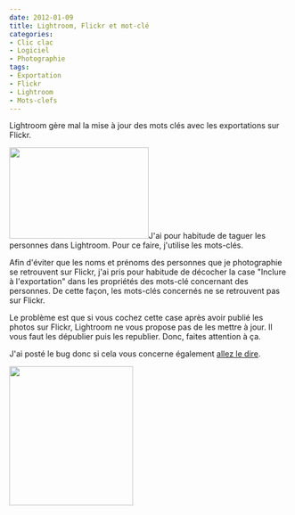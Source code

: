 ```yaml
---
date: 2012-01-09
title: Lightroom, Flickr et mot-clé
categories:
- Clic clac
- Logiciel
- Photographie
tags:
- Exportation
- Flickr
- Lightroom
- Mots-clefs
---
```

Lightroom gère mal la mise à jour des mots clés avec les exportations sur Flickr.

<!--more-->

<a href="https://dlgjp9x71cipk.cloudfront.net/2012/01/Modifier-létiquette-de-mot-clé1.png"><img class="alignright size-medium wp-image-4979" title="Modifier l'étiquette de mot-clé" src="https://dlgjp9x71cipk.cloudfront.net/2012/01/Modifier-létiquette-de-mot-clé1-250x164.png" alt="" width="250" height="164" /></a>J'ai pour habitude de taguer les personnes dans Lightroom. Pour ce faire, j'utilise les mots-clés.

Afin d'éviter que les noms et prénoms des personnes que je photographie se retrouvent sur Flickr, j'ai pris pour habitude de décocher la case "Inclure à l'exportation" dans les propriétés des mots-clé concernant des personnes.
De cette façon, les mots-clés concernés ne se retrouvent pas sur Flickr.

Le problème est que si vous cochez cette case après avoir publié les photos sur Flickr, Lightroom ne vous propose pas de les mettre à jour. Il vous faut les dépublier puis les republier. Donc, faites attention à ça.

J'ai posté le bug donc si cela vous concerne également <a href="https://feedback.photoshop.com/photoshop_family/topics/updating_tags_on_flickr">allez le dire</a>.

<img class="size-medium wp-image-4980 alignnone" title="Les mots-clé sur Flickr" src="https://dlgjp9x71cipk.cloudfront.net/2012/01/Gardien-du-vignoble-Flickr -partage-de-photos -222x250.png" alt="" width="222" height="250" />
